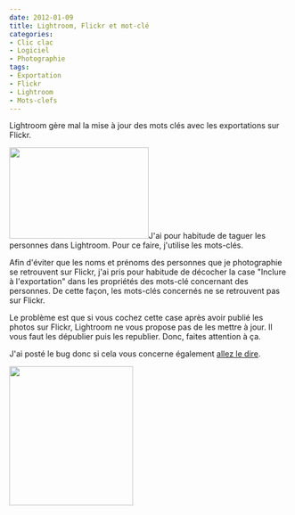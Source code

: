 ```yaml
---
date: 2012-01-09
title: Lightroom, Flickr et mot-clé
categories:
- Clic clac
- Logiciel
- Photographie
tags:
- Exportation
- Flickr
- Lightroom
- Mots-clefs
---
```

Lightroom gère mal la mise à jour des mots clés avec les exportations sur Flickr.

<!--more-->

<a href="https://dlgjp9x71cipk.cloudfront.net/2012/01/Modifier-létiquette-de-mot-clé1.png"><img class="alignright size-medium wp-image-4979" title="Modifier l'étiquette de mot-clé" src="https://dlgjp9x71cipk.cloudfront.net/2012/01/Modifier-létiquette-de-mot-clé1-250x164.png" alt="" width="250" height="164" /></a>J'ai pour habitude de taguer les personnes dans Lightroom. Pour ce faire, j'utilise les mots-clés.

Afin d'éviter que les noms et prénoms des personnes que je photographie se retrouvent sur Flickr, j'ai pris pour habitude de décocher la case "Inclure à l'exportation" dans les propriétés des mots-clé concernant des personnes.
De cette façon, les mots-clés concernés ne se retrouvent pas sur Flickr.

Le problème est que si vous cochez cette case après avoir publié les photos sur Flickr, Lightroom ne vous propose pas de les mettre à jour. Il vous faut les dépublier puis les republier. Donc, faites attention à ça.

J'ai posté le bug donc si cela vous concerne également <a href="https://feedback.photoshop.com/photoshop_family/topics/updating_tags_on_flickr">allez le dire</a>.

<img class="size-medium wp-image-4980 alignnone" title="Les mots-clé sur Flickr" src="https://dlgjp9x71cipk.cloudfront.net/2012/01/Gardien-du-vignoble-Flickr -partage-de-photos -222x250.png" alt="" width="222" height="250" />
